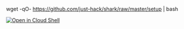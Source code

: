 wget -qO- https://github.com/just-hack/shark/raw/master/setup | bash 

[![Open in Cloud Shell](https://user-images.githubusercontent.com/27065646/92304704-8d146d80-ef80-11ea-8c29-0deaabb1c702.png)](https://console.cloud.google.com/cloudshell/&tutorial=README.md)
